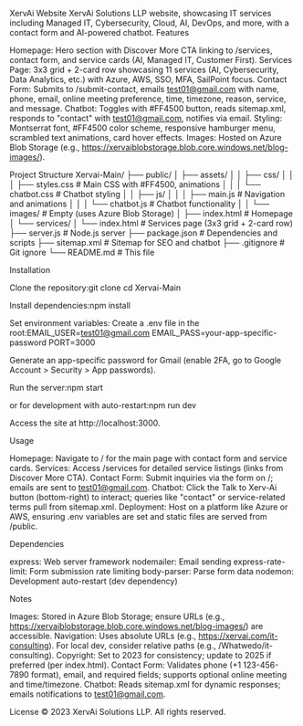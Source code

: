 XervAi Website
XervAi Solutions LLP website, showcasing IT services including Managed IT, Cybersecurity, Cloud, AI, DevOps, and more, with a contact form and AI-powered chatbot.
Features

Homepage: Hero section with Discover More CTA linking to /services, contact form, and service cards (AI, Managed IT, Customer First).
Services Page: 3x3 grid + 2-card row showcasing 11 services (AI, Cybersecurity, Data Analytics, etc.) with Azure, AWS, SSO, MFA, SailPoint focus.
Contact Form: Submits to /submit-contact, emails test01@gmail.com with name, phone, email, online meeting preference, time, timezone, reason, service, and message.
Chatbot: Toggles with #FF4500 button, reads sitemap.xml, responds to "contact" with test01@gmail.com, notifies via email.
Styling: Montserrat font, #FF4500 color scheme, responsive hamburger menu, scrambled text animations, card hover effects.
Images: Hosted on Azure Blob Storage (e.g., https://xervaiblobstorage.blob.core.windows.net/blog-images/).

Project Structure
Xervai-Main/
├── public/
│   ├── assets/
│   │   ├── css/
│   │   │   ├── styles.css           # Main CSS with #FF4500, animations
│   │   │   └── chatbot.css          # Chatbot styling
│   │   ├── js/
│   │   │   ├── main.js             # Navigation and animations
│   │   │   └── chatbot.js          # Chatbot functionality
│   │   └── images/                 # Empty (uses Azure Blob Storage)
│   ├── index.html                  # Homepage
│   └── services/
│       └── index.html              # Services page (3x3 grid + 2-card row)
├── server.js                       # Node.js server
├── package.json                    # Dependencies and scripts
├── sitemap.xml                     # Sitemap for SEO and chatbot
├── .gitignore                      # Git ignore
└── README.md                       # This file

Installation

Clone the repository:git clone <repository-url>
cd Xervai-Main


Install dependencies:npm install


Set environment variables:
Create a .env file in the root:EMAIL_USER=test01@gmail.com
EMAIL_PASS=your-app-specific-password
PORT=3000


Generate an app-specific password for Gmail (enable 2FA, go to Google Account > Security > App passwords).


Run the server:npm start

or for development with auto-restart:npm run dev


Access the site at http://localhost:3000.

Usage

Homepage: Navigate to / for the main page with contact form and service cards.
Services: Access /services for detailed service listings (links from Discover More CTA).
Contact Form: Submit inquiries via the form on /; emails are sent to test01@gmail.com.
Chatbot: Click the Talk to Xerv-Ai button (bottom-right) to interact; queries like "contact" or service-related terms pull from sitemap.xml.
Deployment: Host on a platform like Azure or AWS, ensuring .env variables are set and static files are served from /public.

Dependencies

express: Web server framework
nodemailer: Email sending
express-rate-limit: Form submission rate limiting
body-parser: Parse form data
nodemon: Development auto-restart (dev dependency)

Notes

Images: Stored in Azure Blob Storage; ensure URLs (e.g., https://xervaiblobstorage.blob.core.windows.net/blog-images/) are accessible.
Navigation: Uses absolute URLs (e.g., https://xervai.com/it-consulting). For local dev, consider relative paths (e.g., /Whatwedo/it-consulting).
Copyright: Set to 2023 for consistency; update to 2025 if preferred (per index.html).
Contact Form: Validates phone (+1 123-456-7890 format), email, and required fields; supports optional online meeting and time/timezone.
Chatbot: Reads sitemap.xml for dynamic responses; emails notifications to test01@gmail.com.

License
© 2023 XervAi Solutions LLP. All rights reserved.
